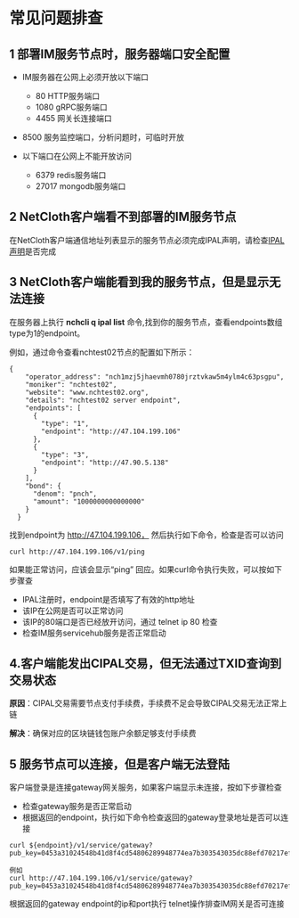 # 常见问题排查

## 1 部署IM服务节点时，服务器端口安全配置

* IM服务器在公网上必须开放以下端口
  * 80   HTTP服务端口
  * 1080 gRPC服务端口
  * 4455 网关长连接端口

* 8500 服务监控端口，分析问题时，可临时开放

* 以下端口在公网上不能开放访问
  * 6379 redis服务端口
  * 27017 mongodb服务端口

## 2 NetCloth客户端看不到部署的IM服务节点

在NetCloth客户端通信地址列表显示的服务节点必须完成IPAL声明，请检查[IPAL声明](../advanced/ipal.html#声明ipal)是否完成

## 3 NetCloth客户端能看到我的服务节点，但是显示无法连接

在服务器上执行 **nchcli q ipal list** 命令,找到你的服务节点，查看endpoints数组type为1的endpoint。

例如，通过命令查看nchtest02节点的配置如下所示：

```
{
    "operator_address": "nch1mzj5jhaevmh0780jrztvkaw5m4ylm4c63psgpu",
    "moniker": "nchtest02",
    "website": "www.nchtest02.org",
    "details": "nchtest02 server endpoint",
    "endpoints": [
      {
        "type": "1",
        "endpoint": "http://47.104.199.106"
      },
      {
        "type": "3",
        "endpoint": "http://47.90.5.138"
      }
    ],
    "bond": {
      "denom": "pnch",
      "amount": "1000000000000000"
    }
  }
```

找到endpoint为 http://47.104.199.106， 然后执行如下命令，检查是否可以访问

```
curl http://47.104.199.106/v1/ping
```

如果能正常访问，应该会显示“ping” 回应。如果curl命令执行失败，可以按如下步骤查

* IPAL注册时，endpoint是否填写了有效的http地址
* 该IP在公网是否可以正常访问
* 该IP的80端口是否已经放开访问，通过 telnet ip 80 检查
* 检查IM服务servicehub服务是否正常启动

## 4.客户端能发出CIPAL交易，但无法通过TXID查询到交易状态
   
   
**原因**：CIPAL交易需要节点支付手续费，手续费不足会导致CIPAL交易无法正常上链

**解决**：确保对应的区块链钱包账户余额足够支付手续费

## 5 服务节点可以连接，但是客户端无法登陆

客户端登录是连接gateway网关服务，如果客户端显示未连接，按如下步骤检查

* 检查gateway服务是否正常启动
* 根据返回的endpoint，执行如下命令检查返回的gateway登录地址是否可以连接

```
curl ${endpoint}/v1/service/gateway?pub_key=0453a31024548b41d8f4cd54806289948774ea7b303543035dc88efd70217efed243609e8883b4acd75fe68a22e6a322c71275a6a35173538a60896d10a1d0ae80

例如
curl http://47.104.199.106/v1/service/gateway?pub_key=0453a31024548b41d8f4cd54806289948774ea7b303543035dc88efd70217efed243609e8883b4acd75fe68a22e6a322c71275a6a35173538a60896d10a1d0ae80
```

根据返回的gateway endpoint的ip和port执行 telnet操作排查IM网关是否可连接

